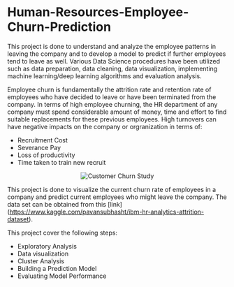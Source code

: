 # Human-Resources-Employee-Churn-Prediction
This project is done to understand and analyze the employee patterns in leaving the company and to develop a model to predict if further employees tend to leave as well. Various Data Science procedures have been utilized such as data preparation, data cleaning, data visualization, implementing machine learning/deep learning algorithms and evaluation analysis.

Employee churn is fundamentally the attrition rate and retention rate of employees who have decided to leave or have been terminated from the company. In terms of high employee churning, the HR department of any company must spend considerable amount of money, time and effort to find suitable replacements for these previous employees. High turnovers can have negative impacts on the company or orgranization in terms of:
*  Recruitment Cost
*  Severance Pay
*  Loss of productivity
*  Time taken to train new recruit
<p align="center">
   <img alt="Customer Churn Study" title="Employee Churn Visual" src="https://s16353.pcdn.co/wp-content/uploads/2018/06/Churn.png">
</p>

This project is done to visualize the current churn rate of employees in a company and predict current employees who might leave the company. The data set can be obtained from this [link] (https://www.kaggle.com/pavansubhasht/ibm-hr-analytics-attrition-dataset).

This project cover the following steps:
 * Exploratory Analysis
 * Data visualization
 * Cluster Analysis
 * Building a Prediction Model
 * Evaluating Model Performance
